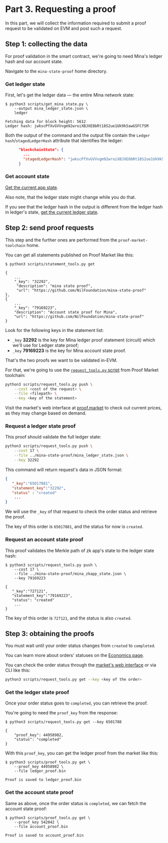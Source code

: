 # Part 3. Requesting a proof

In this part, we will collect the information required to submit a proof request to be validated on EVM and post such a request.

## Step 1: collecting the data

For proof validation in the smart contract, we're going to need Mina's ledger hash and our account state.

Navigate to the `mina-state-proof` home directory.

### Get ledger state

First, let's get the ledger data — the entire Mina network state:

```console
$ python3 scripts/get_mina_state.py \
    --output mina_ledger_state.json \
    ledger

Fetching data for block height: 5612
Ledger hash: jwkscPfXvGVVvgm92wroiXBJXE8bRt18S2ue1Uk9k5awGSFCfSM
```

Both the output of the command and the output file contain the `Ledger hash`/`stagedLedgerHash` attribute that identifies the ledger:

```json
      "blockchainState": {
        ...
        "stagedLedgerHash": "jwkscPfXvGVVvgm92wroiXBJXE8bRt18S2ue1Uk9k5awGSFCfSM",
      }
```

### Get account state

[Get the current app state](part-2-deploy-zkapp#step-4-check-the-account-state).

Also note, that the ledger state might change while you do that.

If you see that the ledger hash in the output is different from the ledger hash in ledger's state, [get the current ledger state](#get-ledger-state).

## Step 2: send proof requests

This step and the further ones are performed from the `proof-market-toolchain` home.

You can get all statements published on Proof Market like this:

```console
$ python3 scripts/statement_tools.py get

{
    ...
    "_key": "32292",
     "description": "mina state proof",
     "url": "https://github.com/NilFoundation/mina-state-proof"
},
{
    ...
    "_key": "79169223",
    "description": "Account state proof for Mina",
    "url": "https://github.com/NilFoundation/mina-state-proof"
}
```

Look for the following keys in the statement list:

- `_key` **32292** is the key for Mina ledger proof statement (circuit)
  which we'll use for Ledger state proof;
- `_key` **79169223** is the key for Mina account state proof.

That's the two proofs we want to be validated in-EVM.

For that, we're going to use the [`request_tools.py` script](../../toolchain/cli-reference/request) from Proof Market toolchain:

```bash
python3 scripts/request_tools.py push \
    --cost <cost of the request> \
    --file <filepath> \
    --key <key of the statement>
```

Visit the market's web interface at [proof.market](https://proof.market/) to check out current prices, as they may change based on demand.

### Request a ledger state proof

This proof should validate the full ledger state:

```bash
python3 scripts/request_tools.py push \
    --cost 17 \
    --file ../mina-state-proof/mina_ledger_state.json \
    --key 32292
```

This command will return request's data in JSON format:

```json
{
   "_key":"65017881",
   "statement_key":"32292",
   "status" : "created"
    ...
}
```

We will use the `_key` of that request to check the order status and retrieve the proof.

The key of this order is `65017881`, and the status for now is `created`.

### Request an account state proof

This proof validates the Merkle path of zk app's state to the ledger state hash:

```console
$ python3 scripts/request_tools.py push \
    --cost 17 \
    --file ../mina-state-proof/mina_zkapp_state.json \
    --key 79169223

{
   "_key":"727121",
   "statement_key":"79169223",
   "status": "created"
    ...
}
```

The key of this order is `727121`, and the status is also `created`.

## Step 3: obtaining the proofs

You must wait until your order status changes from `created` to `completed`.

You can learn more about orders' statuses on the [Economics page](../../market/economics#orders-status).

You can check the order status through the [market's web interface](https://proof.market/) or via CLI like this:

```bash
python3 scripts/request_tools.py get --key <key of the order>
```

### Get the ledger state proof

Once your order status goes to `completed`, you can retrieve the proof.

You're going to need the `proof_key` from the response:

```console
$ python3 scripts/request_tools.py get --key 6501788

{
    "proof_key": 44958982,
    "status": "completed"
}
```

With this `proof_key`, you can get the ledger proof from the market like this:

```console
$ python3 scripts/proof_tools.py get \
    --proof_key 44958982 \
    --file ledger_proof.bin

Proof is saved to ledger_proof.bin
```

### Get the account state proof

Same as above, once the order status is `completed`, we can fetch the account state proof:

```console
$ python3 scripts/proof_tools.py get \
    --proof_key 542042 \
    --file account_proof.bin

Proof is saved to account_proof.bin
```

